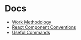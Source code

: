 <!-- [👈 back](/docs/README.md) -->

# Docs

-   [Work Methodology](/docs/work-methodology.md)
-   [React Component Conventions](/docs/components.md)
-   [Useful Commands](/docs/useful-commands.md)
